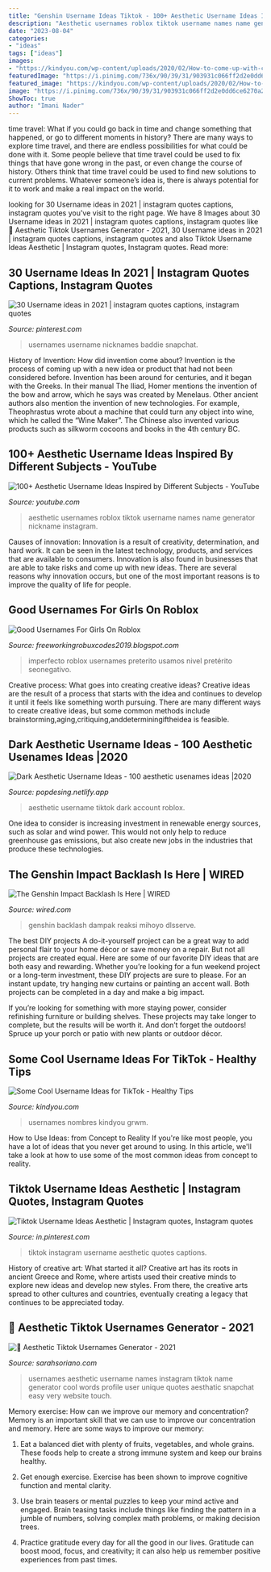 ```yaml
---
title: "Genshin Username Ideas Tiktok - 100+ Aesthetic Username Ideas Inspired By Different Subjects"
description: "Aesthetic usernames roblox tiktok username names name generator nickname instagram"
date: "2023-08-04"
categories:
- "ideas"
tags: ["ideas"]
images:
- "https://kindyou.com/wp-content/uploads/2020/02/How-to-come-up-with-cool-usernames-for-TikTok3.jpg"
featuredImage: "https://i.pinimg.com/736x/90/39/31/903931c066ff2d2e0dd6ce6270a29098.jpg"
featured_image: "https://kindyou.com/wp-content/uploads/2020/02/How-to-come-up-with-cool-usernames-for-TikTok3.jpg"
image: "https://i.pinimg.com/736x/90/39/31/903931c066ff2d2e0dd6ce6270a29098.jpg"
ShowToc: true
author: "Imani Nader"
---
```



time travel: What if you could go back in time and change something that happened, or go to different moments in history?
There are many ways to explore time travel, and there are endless possibilities for what could be done with it. Some people believe that time travel could be used to fix things that have gone wrong in the past, or even change the course of history. Others think that time travel could be used to find new solutions to current problems. Whatever someone’s idea is, there is always potential for it to work and make a real impact on the world.

	

		
looking for 30 Username ideas in 2021 | instagram quotes captions, instagram quotes you've visit to the right page. We have 8 Images about 30 Username ideas in 2021 | instagram quotes captions, instagram quotes like 🖤 Aesthetic Tiktok Usernames Generator - 2021, 30 Username ideas in 2021 | instagram quotes captions, instagram quotes and also Tiktok Username Ideas Aesthetic | Instagram quotes, Instagram quotes. Read more:
		
    
## 30 Username Ideas In 2021 | Instagram Quotes Captions, Instagram Quotes

<img loading=lazy src="https://i.pinimg.com/236x/ba/04/81/ba04814e8c3ac7eed39cec72348758a8.jpg" onerror="this.onerror=null;this.src='https://tse1.mm.bing.net/th?id=OIP.6h7eVkeiLv2KV8YodS-iQAAAAA&amp;pid=15.1';" alt="30 Username ideas in 2021 | instagram quotes captions, instagram quotes">

_Source: pinterest.com_

>usernames username nicknames baddie snapchat. 

	

History of Invention: How did invention come about?
Invention is the process of coming up with a new idea or product that had not been considered before. Invention has been around for centuries, and it began with the Greeks. In their manual The Iliad, Homer mentions the invention of the bow and arrow, which he says was created by Menelaus. Other ancient authors also mention the invention of new technologies. For example, Theophrastus wrote about a machine that could turn any object into wine, which he called the “Wine Maker”. The Chinese also invented various products such as silkworm cocoons and books in the 4th century BC.

    
## 100+ Aesthetic Username Ideas Inspired By Different Subjects - YouTube

<img loading=lazy src="https://i.ytimg.com/vi/SLiv38c9y-8/hqdefault.jpg" onerror="this.onerror=null;this.src='https://tse4.mm.bing.net/th?id=OIP.FRY04sC7qPIkUpEqK7CRjgHaFj&amp;pid=15.1';" alt="100+ Aesthetic Username Ideas Inspired by Different Subjects - YouTube">

_Source: youtube.com_

>aesthetic usernames roblox tiktok username names name generator nickname instagram. 

	

Causes of innovation:
Innovation is a result of creativity, determination, and hard work. It can be seen in the latest technology, products, and services that are available to consumers. Innovation is also found in businesses that are able to take risks and come up with new ideas. There are several reasons why innovation occurs, but one of the most important reasons is to improve the quality of life for people.

    
## Good Usernames For Girls On Roblox

<img loading=lazy src="https://lh6.googleusercontent.com/proxy/7ntwWkiR1voI4RHZOfkHJwpgFaogVNvv3jLm_V_lfq_RagAeMJ18Q_Frs8FcPvHfzQlcWXi4JHo0Ue9JcpFR-D4amtS3jC_TLYmlhZc1p_J0Rn8nnBaVOIO1yQUZ9cxO8_hKtrBFy4N62_wP6FZg9LfNTdJl59vkRXQZxC8IrGdefj4MaEKnIsBZNf66leYtECVhdDbzeNcsPXaxXS5MiLM4oKM=w1200-h630-p-k-no-nu" onerror="this.onerror=null;this.src='https://tse4.mm.bing.net/th?id=OIP.hSpI2FbZmPg0IF20aZLukgHaFj&amp;pid=15.1';" alt="Good Usernames For Girls On Roblox">

_Source: freeworkingrobuxcodes2019.blogspot.com_

>imperfecto roblox usernames preterito usamos nivel pretérito seonegativo. 

	

Creative process: What goes into creating creative ideas?
Creative ideas are the result of a process that starts with the idea and continues to develop it until it feels like something worth pursuing. There are many different ways to create creative ideas, but some common methods include brainstorming,aging,critiquing,anddeterminingiftheidea is feasible.

    
## Dark Aesthetic Username Ideas - 100 Aesthetic Usenames Ideas |2020

<img loading=lazy src="https://melmagazine.com/wp-content/uploads/2019/07/Screen-Shot-2019-07-02-at-5.22.14-PM.png" onerror="this.onerror=null;this.src='https://tse2.mm.bing.net/th?id=OIP.-NnnA46ZpPZcxIwJKjzF_QHaOu&amp;pid=15.1';" alt="Dark Aesthetic Username Ideas - 100 aesthetic usenames ideas |2020">

_Source: popdesing.netlify.app_

>aesthetic username tiktok dark account roblox. 

	

One idea to consider is increasing investment in renewable energy sources, such as solar and wind power. This would not only help to reduce greenhouse gas emissions, but also create new jobs in the industries that produce these technologies.

    
## The Genshin Impact Backlash Is Here | WIRED

<img loading=lazy src="https://media.wired.com/photos/5fa083dce4fe02a20082e8bc/191:100/w_1280,c_limit/games_culture_genshin.jpg?mbid=social_retweet" onerror="this.onerror=null;this.src='https://tse4.mm.bing.net/th?id=OIP.l8hQNlaFtea2N_VFxJLsfgHaD4&amp;pid=15.1';" alt="The Genshin Impact Backlash Is Here | WIRED">

_Source: wired.com_

>genshin backlash dampak reaksi mihoyo dlsserve. 

	

The best DIY projects
A do-it-yourself project can be a great way to add personal flair to your home décor or save money on a repair. But not all projects are created equal. Here are some of our favorite DIY ideas that are both easy and rewarding.
Whether you’re looking for a fun weekend project or a long-term investment, these DIY projects are sure to please. For an instant update, try hanging new curtains or painting an accent wall. Both projects can be completed in a day and make a big impact.

If you’re looking for something with more staying power, consider refinishing furniture or building shelves. These projects may take longer to complete, but the results will be worth it. And don’t forget the outdoors! Spruce up your porch or patio with new plants or outdoor décor.

    
## Some Cool Username Ideas For TikTok - Healthy Tips

<img loading=lazy src="https://kindyou.com/wp-content/uploads/2020/02/How-to-come-up-with-cool-usernames-for-TikTok3.jpg" onerror="this.onerror=null;this.src='https://tse2.mm.bing.net/th?id=OIP.NaHFr1EaENPdbgnRnFfROgHaFc&amp;pid=15.1';" alt="Some Cool Username Ideas for TikTok - Healthy Tips">

_Source: kindyou.com_

>usernames nombres kindyou grwm. 

	

How to Use Ideas: from Concept to Reality
If you're like most people, you have a lot of ideas that you never get around to using. In this article, we'll take a look at how to use some of the most common ideas from concept to reality.

    
## Tiktok Username Ideas Aesthetic | Instagram Quotes, Instagram Quotes

<img loading=lazy src="https://i.pinimg.com/736x/90/39/31/903931c066ff2d2e0dd6ce6270a29098.jpg" onerror="this.onerror=null;this.src='https://tse2.mm.bing.net/th?id=OIP.Bm2E3NjwwDmVEPFQ4wwf5gHaHN&amp;pid=15.1';" alt="Tiktok Username Ideas Aesthetic | Instagram quotes, Instagram quotes">

_Source: in.pinterest.com_

>tiktok instagram username aesthetic quotes captions. 

	

History of creative art: What started it all?
Creative art has its roots in ancient Greece and Rome, where artists used their creative minds to explore new ideas and develop new styles. From there, the creative arts spread to other cultures and countries, eventually creating a legacy that continues to be appreciated today.

    
## 🖤 Aesthetic Tiktok Usernames Generator - 2021

<img loading=lazy src="https://i.pinimg.com/736x/26/02/10/2602106539d5c64df1602f8e951b6fcd.jpg" onerror="this.onerror=null;this.src='https://tse3.mm.bing.net/th?id=OIP.g12p2i3_EeDy1KLGqTY95wHaNK&amp;pid=15.1';" alt="🖤 Aesthetic Tiktok Usernames Generator - 2021">

_Source: sarahsoriano.com_

>usernames aesthetic username names instagram tiktok name generator cool words profile user unique quotes aesthatic snapchat easy very website touch. 

	

Memory exercise: How can we improve our memory and concentration?
Memory is an important skill that we can use to improve our concentration and memory. Here are some ways to improve our memory:
1. Eat a balanced diet with plenty of fruits, vegetables, and whole grains. These foods help to create a strong immune system and keep our brains healthy.

2. Get enough exercise. Exercise has been shown to improve cognitive function and mental clarity.

3. Use brain teasers or mental puzzles to keep your mind active and engaged. Brain teasing tasks include things like finding the pattern in a jumble of numbers, solving complex math problems, or making decision trees.

4. Practice gratitude every day for all the good in our lives. Gratitude can boost mood, focus, and creativity; it can also help us remember positive experiences from past times.

